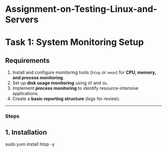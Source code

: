 # Assignment-on-Testing-Linux-and-Servers

# Task 1: System Monitoring Setup

## Requirements
1. Install and configure monitoring tools (`htop` or `nmon`) for **CPU, memory, and process monitoring**.  
2. Set up **disk usage monitoring** using `df` and `du`.  
3. Implement **process monitoring** to identify resource-intensive applications.  
4. Create a **basic reporting structure** (logs for review).  

---

### Steps

## 1. Installation
 sudo yum install htop -y

 
